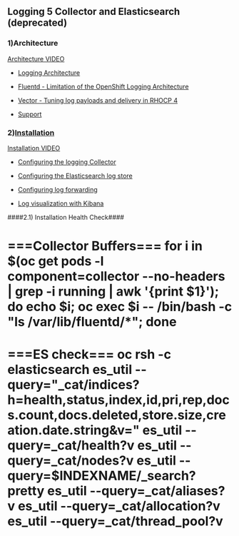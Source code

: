 ## Logging 5 Collector and Elasticsearch (deprecated)

### 1)Architecture

[Architecture VIDEO](https://drive.google.com/file/d/19-sXFKFRS1i9ct_QC8HMdQj2KmCKf-PB/view?usp=drive_link)
- [Logging Architecture](https://docs.google.com/presentation/d/1yK2qdHTWmQiDrcRbgEEa-nkveaPRFlIVgAGDzyethR8/edit#slide=id.gd70e42a98c_0_714) 
- [Fluentd - Limitation of the OpenShift Logging Architecture](https://access.redhat.com/solutions/3329761)
- [Vector - Tuning log payloads and delivery in RHOCP 4](https://access.redhat.com/solutions/7074148)

- [Support](https://docs.openshift.com/container-platform/4.14/observability/logging/cluster-logging-support.html)


### 2)[Installation](https://docs.openshift.com/container-platform/4.14/observability/logging/cluster-logging-deploying.html)
[Installation VIDEO](https://drive.google.com/file/d/1eBqDAiXHp_Q3gkIJCLT4a5Ne_HhC_yDO/view?usp=drive_link)

- [Configuring the logging Collector](https://docs.openshift.com/container-platform/4.14/observability/logging/log_collection_forwarding/cluster-logging-collector.html)
  
- [Configuring the Elasticsearch log store](https://docs.openshift.com/container-platform/4.14/observability/logging/log_storage/logging-config-es-store.html)

- [Configuring log forwarding](https://docs.redhat.com/en/documentation/openshift_container_platform/4.10/html/logging/cluster-logging-external#cluster-logging-external)

- [Log visualization with Kibana](https://docs.openshift.com/container-platform/4.14/observability/logging/log_visualization/logging-kibana.html)


####2.1) Installation Health Check####

===Collector Buffers===
for i in $(oc get pods -l component=collector --no-headers | grep -i running | awk '{print $1}'); do echo $i; oc exec $i -- /bin/bash -c "ls /var/lib/fluentd/*"; done
=======================

===ES check===
oc rsh -c elasticsearch <elasticsearchpod>
es_util --query="_cat/indices?h=health,status,index,id,pri,rep,docs.count,docs.deleted,store.size,creation.date.string&v="
es_util --query=_cat/health?v
es_util --query=_cat/nodes?v
es_util --query=$INDEXNAME/_search?pretty
es_util --query=_cat/aliases?v
es_util --query=_cat/allocation?v
es_util --query=_cat/thread_pool?v
==============
